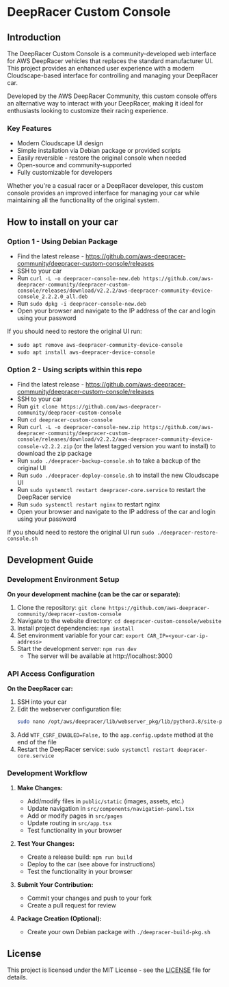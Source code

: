 # DeepRacer Custom Console

## Introduction

The DeepRacer Custom Console is a community-developed web interface for AWS DeepRacer vehicles that replaces the standard manufacturer UI. This project provides an enhanced user experience with a modern Cloudscape-based interface for controlling and managing your DeepRacer car.

Developed by the AWS DeepRacer Community, this custom console offers an alternative way to interact with your DeepRacer, making it ideal for enthusiasts looking to customize their racing experience.

### Key Features

- Modern Cloudscape UI design
- Simple installation via Debian package or provided scripts
- Easily reversible - restore the original console when needed
- Open-source and community-supported
- Fully customizable for developers

Whether you're a casual racer or a DeepRacer developer, this custom console provides an improved interface for managing your car while maintaining all the functionality of the original system.

## How to install on your car

### Option 1 - Using Debian Package

- Find the latest release - https://github.com/aws-deepracer-community/deepracer-custom-console/releases
- SSH to your car
- Run `curl -L -o deepracer-console-new.deb https://github.com/aws-deepracer-community/deepracer-custom-console/releases/download/v2.2.2/aws-deepracer-community-device-console_2.2.2.0_all.deb`
- Run `sudo dpkg -i deepracer-console-new.deb`
- Open your browser and navigate to the IP address of the car and login using your password

If you should need to restore the original UI run:
- `sudo apt remove aws-deepracer-community-device-console`
- `sudo apt install aws-deepracer-device-console`

### Option 2 - Using scripts within this repo

- Find the latest release - https://github.com/aws-deepracer-community/deepracer-custom-console/releases
- SSH to your car
- Run `git clone https://github.com/aws-deepracer-community/deepracer-custom-console`
- Run `cd deepracer-custom-console`
- Run `curl -L -o deepracer-console-new.zip https://github.com/aws-deepracer-community/deepracer-custom-console/releases/download/v2.2.2/aws-deepracer-community-device-console-v2.2.2.zip` (or the latest tagged version you want to install) to download the zip package
- Run `sudo ./deepracer-backup-console.sh` to take a backup of the original UI
- Run `sudo ./deepracer-deploy-console.sh` to install the new Cloudscape UI
- Run `sudo systemctl restart deepracer-core.service` to restart the DeepRacer service
- Run `sudo systemctl restart nginx` to restart nginx
- Open your browser and navigate to the IP address of the car and login using your password

If you should need to restore the original UI run `sudo ./deepracer-restore-console.sh`

## Development Guide

### Development Environment Setup

**On your development machine (can be the car or separate):**
1. Clone the repository: `git clone https://github.com/aws-deepracer-community/deepracer-custom-console`
2. Navigate to the website directory: `cd deepracer-custom-console/website`
3. Install project dependencies: `npm install`
4. Set environment variable for your car: `export CAR_IP=<your-car-ip-address>`
5. Start the development server: `npm run dev`
   - The server will be available at http://localhost:3000

### API Access Configuration

**On the DeepRacer car:**
1. SSH into your car
2. Edit the webserver configuration file:
   ```bash
   sudo nano /opt/aws/deepracer/lib/webserver_pkg/lib/python3.8/site-packages/webserver_pkg/webserver.py
   ```
3. Add `WTF_CSRF_ENABLED=False,` to the `app.config.update` method at the end of the file
4. Restart the DeepRacer service: `sudo systemctl restart deepracer-core.service`

### Development Workflow

1. **Make Changes:**
   - Add/modify files in `public/static` (images, assets, etc.)
   - Update navigation in `src/components/navigation-panel.tsx`
   - Add or modify pages in `src/pages`
   - Update routing in `src/app.tsx`
   - Test functionality in your browser

2. **Test Your Changes:**
   - Create a release build: `npm run build`
   - Deploy to the car (see above for instructions)
   - Test the functionality in your browser

3. **Submit Your Contribution:**
   - Commit your changes and push to your fork
   - Create a pull request for review

4. **Package Creation (Optional):**
   - Create your own Debian package with `./deepracer-build-pkg.sh`

## License

This project is licensed under the MIT License - see the [LICENSE](LICENSE) file for details.
